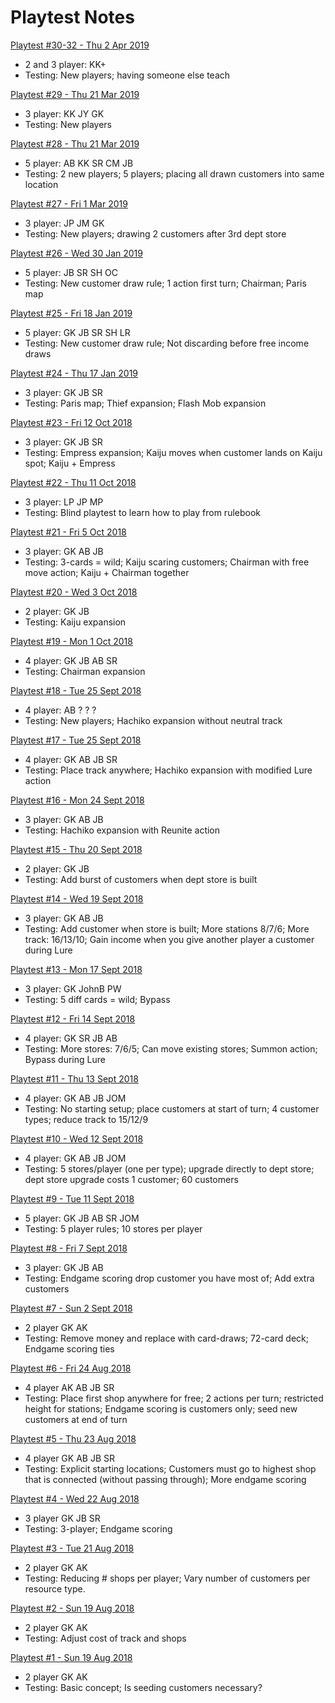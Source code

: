 # Playtest Notes

[Playtest #30-32 - Thu 2 Apr 2019](2019-04-02-playtest-30-32.md)

* 2 and 3 player: KK+
* Testing: New players; having someone else teach

[Playtest #29 - Thu 21 Mar 2019](2019-03-21-playtest-29.md)

* 3 player: KK JY GK
* Testing: New players

[Playtest #28 - Thu 21 Mar 2019](2019-03-21-playtest-28.md)

* 5 player: AB KK SR CM JB
* Testing: 2 new players; 5 players; placing all drawn customers into same location

[Playtest #27 - Fri 1 Mar 2019](2019-03-01-playtest-27.md)

* 3 player: JP JM GK
* Testing: New players; drawing 2 customers after 3rd dept store

[Playtest #26 - Wed 30 Jan 2019](2019-01-30-playtest-26.md)

* 5 player: JB SR SH OC
* Testing: New customer draw rule; 1 action first turn; Chairman; Paris map

[Playtest #25 - Fri 18 Jan 2019](2019-01-18-playtest-25.md)

* 5 player: GK JB SR SH LR
* Testing: New customer draw rule; Not discarding before free income draws

[Playtest #24 - Thu 17 Jan 2019](2019-01-17-playtest-24.md)

* 3 player: GK JB SR
* Testing: Paris map; Thief expansion; Flash Mob expansion

[Playtest #23 - Fri 12 Oct 2018](2018-10-12-playtest-23.md)

* 3 player: GK JB SR
* Testing: Empress expansion; Kaiju moves when customer lands on Kaiju spot; Kaiju + Empress

[Playtest #22 - Thu 11 Oct 2018](2018-10-11-playtest-22.md)

* 3 player: LP JP MP
* Testing: Blind playtest to learn how to play from rulebook

[Playtest #21 - Fri 5 Oct 2018](2018-10-05-playtest-21.md)

* 3 player: GK AB JB
* Testing: 3-cards = wild; Kaiju scaring customers; Chairman with free move action; Kaiju + Chairman together

[Playtest #20 - Wed 3 Oct 2018](2018-10-03-playtest-20.md)

* 2 player: GK JB
* Testing: Kaiju expansion

[Playtest #19 - Mon 1 Oct 2018](2018-10-01-playtest-19.md)

* 4 player: GK JB AB SR
* Testing: Chairman expansion

[Playtest #18 - Tue 25 Sept 2018](2018-09-25-playtest-18.md)

* 4 player: AB ? ? ?
* Testing: New players; Hachiko expansion without neutral track

[Playtest #17 - Tue 25 Sept 2018](2018-09-25-playtest-17.md)

* 4 player: GK AB JB SR
* Testing: Place track anywhere; Hachiko expansion with modified Lure action

[Playtest #16 - Mon 24 Sept 2018](2018-09-24-playtest-16.md)

* 3 player: GK AB JB
* Testing: Hachiko expansion with Reunite action

[Playtest #15 - Thu 20 Sept 2018](2018-09-20-playtest-15.md)

* 2 player: GK JB
* Testing: Add burst of customers when dept store is built

[Playtest #14 - Wed 19 Sept 2018](2018-09-19-playtest-14.md)

* 3 player: GK AB JB
* Testing: Add customer when store is built; More stations 8/7/6; More track: 16/13/10; Gain income when you give another player a customer during Lure

[Playtest #13 - Mon 17 Sept 2018](2018-09-17-playtest-13.md)

* 3 player: GK JohnB PW
* Testing: 5 diff cards = wild; Bypass

[Playtest #12 - Fri 14 Sept 2018](2018-09-14-playtest-12.md)

* 4 player: GK SR JB AB
* Testing: More stores: 7/6/5; Can move existing stores; Summon action; Bypass during Lure

[Playtest #11 - Thu 13 Sept 2018](2018-09-13-playtest-11.md)

* 4 player: GK AB JB JOM
* Testing: No starting setup; place customers at start of turn; 4 customer types; reduce track to 15/12/9

[Playtest #10 - Wed 12 Sept 2018](2018-09-12-playtest-10.md)

* 4 player: GK AB JB JOM
* Testing: 5 stores/player (one per type); upgrade directly to dept store; dept store upgrade costs 1 customer; 60 customers

[Playtest #9 - Tue 11 Sept 2018](2018-09-11-playtest-9.md)

* 5 player: GK JB AB SR JOM
* Testing: 5 player rules; 10 stores per player

[Playtest #8 - Fri 7 Sept 2018](2018-09-07-playtest-8.md)

* 3 player: GK JB AB
* Testing: Endgame scoring drop customer you have most of; Add extra customers

[Playtest #7 - Sun 2 Sept 2018](2018-09-02-playtest-7.md)

* 2 player GK AK
* Testing: Remove money and replace with card-draws; 72-card deck; Endgame scoring ties

[Playtest #6 - Fri 24 Aug 2018](2018-08-24-playtest-6.md)

* 4 player AK AB JB SR
* Testing: Place first shop anywhere for free; 2 actions per turn; restricted height for stations; Endgame scoring is customers only; seed new customers at end of turn

[Playtest #5 - Thu 23 Aug 2018](2018-08-23-playtest-5.md)

* 4 player GK AB JB SR
* Testing: Explicit starting locations; Customers must go to highest shop that is connected (without passing through); More endgame scoring

[Playtest #4 - Wed 22 Aug 2018](2018-08-22-playtest-4.md)

* 3 player GK JB SR
* Testing: 3-player; Endgame scoring

[Playtest #3 - Tue 21 Aug 2018](2018-08-21-playtest-3.md)

* 2 player GK AK
* Testing: Reducing # shops per player; Vary number of customers per resource type.

[Playtest #2 - Sun 19 Aug 2018](2018-08-19-playtest-2.md)

* 2 player GK AK
* Testing: Adjust cost of track and shops

[Playtest #1 - Sun 19 Aug 2018](2018-08-19-playtest-1.md)

* 2 player GK AK
* Testing: Basic concept; Is seeding customers necessary?
